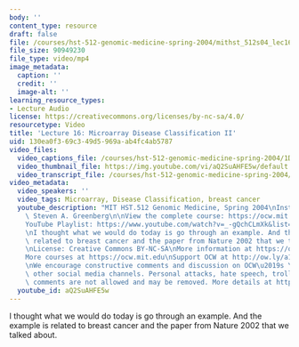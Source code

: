 ```yaml
---
body: ''
content_type: resource
draft: false
file: /courses/hst-512-genomic-medicine-spring-2004/mithst_512s04_lec16_360p_16_9.mp4
file_size: 90949230
file_type: video/mp4
image_metadata:
  caption: ''
  credit: ''
  image-alt: ''
learning_resource_types:
- Lecture Audio
license: https://creativecommons.org/licenses/by-nc-sa/4.0/
resourcetype: Video
title: 'Lecture 16: Microarray Disease Classification II'
uid: 130ea0f3-69c3-49d5-969a-ab4fc4ab5787
video_files:
  video_captions_file: /courses/hst-512-genomic-medicine-spring-2004/1DY86qUNXKChT6iGLLAwWuz9XBlQHWv9a_transcript.webvtt
  video_thumbnail_file: https://img.youtube.com/vi/aQ2SuAHFE5w/default.jpg
  video_transcript_file: /courses/hst-512-genomic-medicine-spring-2004/1DY86qUNXKChT6iGLLAwWuz9XBlQHWv9a_transcript.pdf
video_metadata:
  video_speakers: ''
  video_tags: Microarray, Disease Classification, breast cancer
  youtube_description: "MIT HST.512 Genomic Medicine, Spring 2004\nInstructor: Dr.\
    \ Steven A. Greenberg\n\nView the complete course: https://ocw.mit.edu/courses/hst-512-genomic-medicine-spring-2004/\n\
    YouTube Playlist: https://www.youtube.com/watch?v=_-gQchCLmXk&list=PLUl4u3cNGP613PJMNmRjAIdBr76goU1V5\n\
    \nI thought what we would do today is go through an example. And the example is\
    \ related to breast cancer and the paper from Nature 2002 that we talked about.\n\
    \nLicense: Creative Commons BY-NC-SA\nMore information at https://ocw.mit.edu/terms\n\
    More courses at https://ocw.mit.edu\nSupport OCW at http://ow.ly/a1If50zVRlQ\n\
    \nWe encourage constructive comments and discussion on OCW\u2019s YouTube and\
    \ other social media channels. Personal attacks, hate speech, trolling, and inappropriate\
    \ comments are not allowed and may be removed. More details at https://ocw.mit.edu/comments."
  youtube_id: aQ2SuAHFE5w
---
```

I thought what we would do today is go through an example. And the example is related to breast cancer and the paper from Nature 2002 that we talked about.